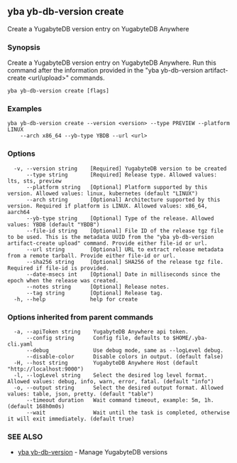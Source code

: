 ## yba yb-db-version create

Create a YugabyteDB version entry on YugabyteDB Anywhere

### Synopsis

Create a YugabyteDB version entry on YugabyteDB Anywhere. Run this command after the information provided in the "yba yb-db-version artifact-create <url/upload>" commands.

```
yba yb-db-version create [flags]
```

### Examples

```
yba yb-db-version create --version <version> --type PREVIEW --platform LINUX
	--arch x86_64 --yb-type YBDB --url <url>
```

### Options

```
  -v, --version string    [Required] YugabyteDB version to be created
      --type string       [Required] Release type. Allowed values: lts, sts, preview
      --platform string   [Optional] Platform supported by this version. Allowed values: linux, kubernetes (default "LINUX")
      --arch string       [Optional] Architecture supported by this version. Required if platform is LINUX. Allowed values: x86_64, aarch64
      --yb-type string    [Optional] Type of the release. Allowed values: YBDB (default "YBDB")
      --file-id string    [Optional] File ID of the release tgz file to be used. This is the metadata UUID from the "yba yb-db-version artifact-create upload" command. Provide either file-id or url.
      --url string        [Optional] URL to extract release metadata from a remote tarball. Provide either file-id or url.
      --sha256 string     [Optional] SHA256 of the release tgz file. Required if file-id is provided.
      --date-msecs int    [Optional] Date in milliseconds since the epoch when the release was created.
      --notes string      [Optional] Release notes.
      --tag string        [Optional] Release tag.
  -h, --help              help for create
```

### Options inherited from parent commands

```
  -a, --apiToken string    YugabyteDB Anywhere api token.
      --config string      Config file, defaults to $HOME/.yba-cli.yaml
      --debug              Use debug mode, same as --logLevel debug.
      --disable-color      Disable colors in output. (default false)
  -H, --host string        YugabyteDB Anywhere Host (default "http://localhost:9000")
  -l, --logLevel string    Select the desired log level format. Allowed values: debug, info, warn, error, fatal. (default "info")
  -o, --output string      Select the desired output format. Allowed values: table, json, pretty. (default "table")
      --timeout duration   Wait command timeout, example: 5m, 1h. (default 168h0m0s)
      --wait               Wait until the task is completed, otherwise it will exit immediately. (default true)
```

### SEE ALSO

* [yba yb-db-version](yba_yb-db-version.md)	 - Manage YugabyteDB versions

